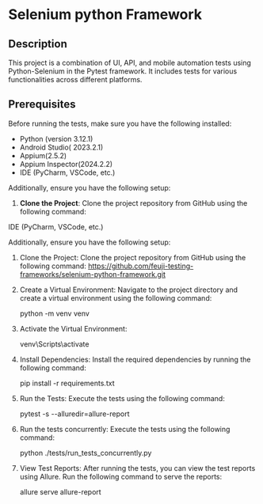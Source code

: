 # Selenium python Framework

## Description

This project is a combination of UI, API, and mobile automation tests using Python-Selenium in the Pytest framework. It includes tests for various functionalities across different platforms.

## Prerequisites

Before running the tests, make sure you have the following installed:

- Python (version 3.12.1)
- Android Studio( 2023.2.1)
- Appium(2.5.2)
- Appium Inspector(2024.2.2)
- IDE (PyCharm, VSCode, etc.)

Additionally, ensure you have the following setup:

1. **Clone the Project**: Clone the project repository from GitHub using the following command:


IDE (PyCharm, VSCode, etc.)

Additionally, ensure you have the following setup:

1. Clone the Project:
    Clone the project repository from GitHub using the following command:
    https://github.com/feuji-testing-frameworks/selenium-python-framework.git
2. Create a Virtual Environment:
    Navigate to the project directory and create a virtual environment using the following command:

   python -m venv venv
4. Activate the Virtual Environment:

   venv\Scripts\activate
5. Install Dependencies: Install the required dependencies by running the following command:

   pip install -r requirements.txt
6. Run the Tests: Execute the tests using the following command:

   pytest -s --alluredir=allure-report
7. Run the tests concurrently: Execute the tests using the following command:

    python ./tests/run_tests_concurrently.py 
8. View Test Reports: After running the tests, you can view the test reports using Allure. Run the following command to
serve the reports:

   allure serve allure-report
